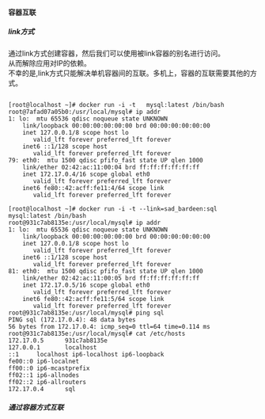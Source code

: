 #### 容器互联
##### link方式   
通过link方式创建容器，然后我们可以使用被link容器的别名进行访问。    
从而解除应用对IP的依赖。  
不幸的是,link方式只能解决单机容器间的互联。多机上，容器的互联需要其他的方式。
<pre><code>
[root@localhost ~]# docker run -i -t   mysql:latest /bin/bash
root@7afad07a05b0:/usr/local/mysql# ip addr
1: lo: <LOOPBACK,UP,LOWER_UP> mtu 65536 qdisc noqueue state UNKNOWN
    link/loopback 00:00:00:00:00:00 brd 00:00:00:00:00:00
    inet 127.0.0.1/8 scope host lo
       valid_lft forever preferred_lft forever
    inet6 ::1/128 scope host
       valid_lft forever preferred_lft forever
79: eth0: <BROADCAST,UP,LOWER_UP> mtu 1500 qdisc pfifo_fast state UP qlen 1000
    link/ether 02:42:ac:11:00:04 brd ff:ff:ff:ff:ff:ff
    inet 172.17.0.4/16 scope global eth0
       valid_lft forever preferred_lft forever
    inet6 fe80::42:acff:fe11:4/64 scope link
       valid_lft forever preferred_lft forever
       
[root@localhost ~]# docker run -i -t --link=sad_bardeen:sql  mysql:latest /bin/bash
root@931c7ab8135e:/usr/local/mysql# ip addr
1: lo: <LOOPBACK,UP,LOWER_UP> mtu 65536 qdisc noqueue state UNKNOWN
    link/loopback 00:00:00:00:00:00 brd 00:00:00:00:00:00
    inet 127.0.0.1/8 scope host lo
       valid_lft forever preferred_lft forever
    inet6 ::1/128 scope host
       valid_lft forever preferred_lft forever
81: eth0: <BROADCAST,UP,LOWER_UP> mtu 1500 qdisc pfifo_fast state UP qlen 1000
    link/ether 02:42:ac:11:00:05 brd ff:ff:ff:ff:ff:ff
    inet 172.17.0.5/16 scope global eth0
       valid_lft forever preferred_lft forever
    inet6 fe80::42:acff:fe11:5/64 scope link
       valid_lft forever preferred_lft forever
root@931c7ab8135e:/usr/local/mysql# ping sql
PING sql (172.17.0.4): 48 data bytes
56 bytes from 172.17.0.4: icmp_seq=0 ttl=64 time=0.114 ms
root@931c7ab8135e:/usr/local/mysql# cat /etc/hosts
172.17.0.5      931c7ab8135e
127.0.0.1       localhost
::1     localhost ip6-localhost ip6-loopback
fe00::0 ip6-localnet
ff00::0 ip6-mcastprefix
ff02::1 ip6-allnodes
ff02::2 ip6-allrouters
172.17.0.4      sql
</code></pre>
##### 通过容器方式互联   
